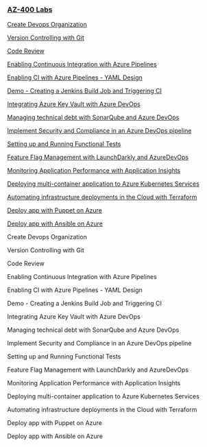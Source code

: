 ### [AZ-400 Labs](https://github.com/cemvarol/cemvarol.github.io/tree/main/Labs/400)
[Create Devops Organization](https://app.vsaex.visualstudio.com/signup)



[Version Controlling with Git](https://www.azuredevopslabs.com/labs/azuredevops/git/)

[Code Review](https://www.azuredevopslabs.com/labs/azuredevops/git/)

[Enabling Continuous Integration with Azure Pipelines](https://www.azuredevopslabs.com/labs/azuredevops/continuousintegration)

[Enabling CI with Azure Pipelines - YAML Design](https://cemvarol.github.io/AZ-400/yaml/yamllab.htm)

[Demo - Creating a Jenkins Build Job and Triggering CI](https://github.com/cemvarol/AZ-400-JenkinsLab/blob/master/JenkinsLab.md)

[Integrating Azure Key Vault with Azure DevOps](https://cemvarol.github.io/AZ-400/KV/KV.htm)

[Managing technical debt with SonarQube and Azure DevOps](https://www.azuredevopslabs.com/labs/azuredevops/sonarcloud/)

[Implement Security and Compliance in an Azure DevOps pipeline](https://www.azuredevopslabs.com/labs/vstsextend/WhiteSource/)

[Setting up and Running Functional Tests](https://www.azuredevopslabs.com/labs/vstsextend/Selenium/)


[Feature Flag Management with LaunchDarkly and AzureDevOps](https://www.azuredevopslabs.com/labs/vstsextend/launchdarkly/)

[Monitoring Application Performance with Application Insights](https://azuredevopslabs.com/labs/azuredevops/appinsights/)


[Deploying multi-container application to Azure Kubernetes Services](https://azuredevopslabs.com/labs/vstsextend/kubernetes/)

[Automating infrastructure deployments in the Cloud with Terraform](https://azuredevopslabs.com/labs/vstsextend/terraform/)

[Deploy app with Puppet on Azure](http://microsoft.github.io/PartsUnlimitedMRP/iac/200.2x-IaC-DeployappwithPuppetonAzure.html)

[Deploy app with Ansible on Azure](http://microsoft.github.io/PartsUnlimitedMRP/iac/200.2x-IaC-DeployappwithPuppetonAzure.html)


Create Devops Organization

Version Controlling with Git

Code Review 

Enabling Continuous Integration with Azure Pipelines

Enabling CI with Azure Pipelines - YAML Design

Demo - Creating a Jenkins Build Job and Triggering CI

Integrating Azure Key Vault with Azure DevOps

Managing technical debt with SonarQube and Azure DevOps

Implement Security and Compliance in an Azure DevOps pipeline

Setting up and Running Functional Tests

Feature Flag Management with LaunchDarkly and AzureDevOps

Monitoring Application Performance with Application Insights

Deploying multi-container application to Azure Kubernetes Services

Automating infrastructure deployments in the Cloud with Terraform

Deploy app with Puppet on Azure

Deploy app with Ansible on Azure



